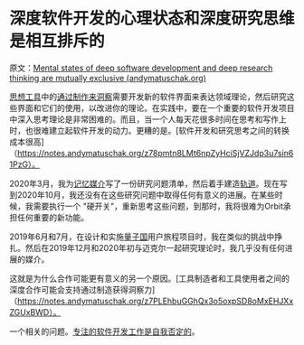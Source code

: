 # 深度软件开发的心理状态和深度研究思维是相互排斥的

原文：[Mental states of deep software development and deep research thinking are mutually exclusive (andymatuschak.org)](https://notes.andymatuschak.org/zQCSSBGrBJazfq3tuJehkf81MsYj6du38Dof)

[思想工具](https://notes.andymatuschak.org/z5YhNc8HVKxjg9a3h3SeCyKqnNDFgiY6WGrM)中的[通过制作来洞察](https://notes.andymatuschak.org/z7YyAp683VNbTmDG4hx9QFpf5urwxZJpsycS6)需要开发新的软件界面来表达领域理论，然后研究这些界面和它们的使用，以改进你的理论。在实践中，要在一个重要的软件开发项目中深入思考理论是非常困难的。而且，当一个人每天花很多时间在思考和写作上时，也很难建立起软件开发的动力。更糟的是。[软件开发和研究思考之间的转换成本很高]（https://notes.andymatuschak.org/z78pmtn8LMt6npZyHciSjVZJdp3u7sin61PzG）。

2020年3月，我为[记忆媒介](https://notes.andymatuschak.org/z4rRX3qwSSJRsEkdXKwH2shamgHNeRthrMLiF)写了一份研究问题清单，然后着手建造[轨道](https://notes.andymatuschak.org/z72ioKyd4X48WndtAsfkhnKwsD8o5PaaT384o)。现在写到2020年10月，我还没有在这些研究问题中取得任何有意义的进展。在某些时候，我需要执行一个 "硬开关"，重新思考这些问题，到那时，我将很难为Orbit承担任何重要的新功能。

2019年6月和7月，在设计和实施[量子国](https://notes.andymatuschak.org/z2fBHADWa93EZTuNzuww7V3Vi587ZyZ4FHTHm)用户旅程项目时，我在类似的挑战中挣扎。然后在2019年12月和2020年初与迈克尔一起研究理论时，我几乎没有任何进展的媒介。

这就是为什么合作可能更有意义的另一个原因。[工具制造者和工具使用者之间的深度合作可能会支持通过制造获得洞察力]（https://notes.andymatuschak.org/z7PLEhbuGGhQx3o5oxpSD8oMxEHJXxZGUxBWD）。

一个相关的问题。[专注的软件开发工作是自我否定的](https://notes.andymatuschak.org/z5XqtTcnfBVUBRVFjxY2S1MqAAJDpE2ffyuZZ)。